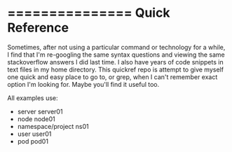 ===============
Quick Reference
===============

Sometimes, after not using a particular command or technology for a while, I find that I'm re-googling the same syntax questions and viewing the same stackoverflow answers I did last time. I also have years of code snippets in text files in my home directory. This quickref repo is attempt to give myself one quick and easy place to go to, or grep, when I can't remember exact option I'm looking for. Maybe you'll find it useful too.

All examples use:
  - server server01
  - node node01
  - namespace/project ns01
  - user user01
  - pod pod01
